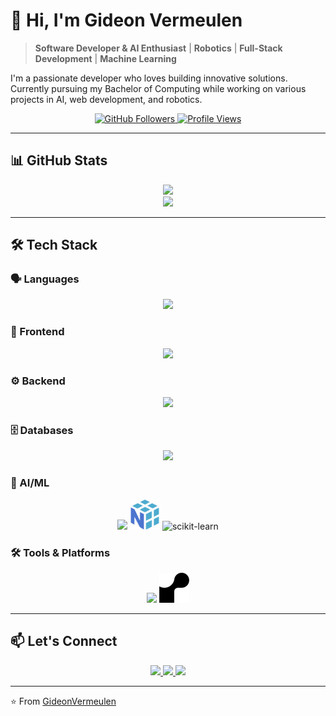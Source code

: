 # 👋 Hi, I'm Gideon Vermeulen

> **Software Developer & AI Enthusiast** | **Robotics** | **Full-Stack Development** | **Machine Learning**

I'm a passionate developer who loves building innovative solutions. Currently pursuing my Bachelor of Computing while working on various projects in AI, web development, and robotics.

<p align="center">
  <a href="https://github.com/GideonVermeulen">
    <img src="https://img.shields.io/github/followers/GideonVermeulen?style=for-the-badge&logo=github&color=blueviolet&labelColor=000000" alt="GitHub Followers"/>
  </a>
  <a href="https://github.com/GideonVermeulen">
    <img src="https://komarev.com/ghpvc/?username=GideonVermeulen&style=for-the-badge&color=blueviolet&labelColor=000000" alt="Profile Views"/>
  </a>
</p>

---

## 📊 GitHub Stats

<p align="center">
  <img src="https://github-readme-stats.vercel.app/api?username=GideonVermeulen&show_icons=true&theme=nightowl&hide_title=true&count_private=true&bg_color=000000&title_color=7cebf5&text_color=ffffff&icon_color=7cebf5&border_color=7cebf5" />
  <br>
  <img src="https://github-readme-stats.vercel.app/api/top-langs/?username=GideonVermeulen&layout=compact&theme=nightowl&bg_color=000000&title_color=7cebf5&text_color=ffffff&border_color=7cebf5&langs_count=8" />
</p>

---

## 🛠️ Tech Stack

### 🗣️ Languages
<p align="center">
  <img src="https://skillicons.dev/icons?i=js,ts,python,java,cs,cpp,postgres" />
</p>

### 🎨 Frontend
<p align="center">
  <img src="https://skillicons.dev/icons?i=react,vite,tailwind,html,css" />
</p>

### ⚙️ Backend
<p align="center">
  <img src="https://skillicons.dev/icons?i=nodejs,express,flask" />
</p>

### 🗄️ Databases
<p align="center">
  <img src="https://skillicons.dev/icons?i=mongodb,redis,postgresql,mysql,sqlite" />
</p>

### 🤖 AI/ML
<p align="center">
  <img src="https://skillicons.dev/icons?i=tensorflow,opencv" />
  <img src="https://raw.githubusercontent.com/devicons/devicon/master/icons/numpy/numpy-original.svg" width="48" height="48" alt="NumPy"/>
  <img src="https://upload.wikimedia.org/wikipedia/commons/0/05/Scikit_learn_logo_small.svg" width="48" height="48" alt="scikit-learn"/>
</p>

### 🛠️ Tools & Platforms
<p align="center">
  <img src="https://skillicons.dev/icons?i=docker,git,arduino,postman,vscode" />
  <img src="https://raw.githubusercontent.com/simple-icons/simple-icons/develop/icons/render.svg" width="48" height="48" alt="Render"/>
</p>

---

## 📫 Let's Connect

<p align="center">
  <a href="mailto:gideonnicovermeulebn@gmail.com">
    <img src="https://img.shields.io/badge/Email-gideonnicovermeulebn@gmail.com-EA4335?style=for-the-badge&logo=gmail&logoColor=white"/>
  </a>
  <a href="https://gideonvermeulen.github.io/CV_Website">
    <img src="https://img.shields.io/badge/Portfolio-gideonvermeulen.github.io-4285F4?style=for-the-badge&logo=google-chrome&logoColor=white"/>
  </a>
  <a href="https://github.com/GideonVermeulen">
    <img src="https://img.shields.io/badge/GitHub-GideonVermeulen-181717?style=for-the-badge&logo=github&logoColor=white"/>
  </a>
</p>

---

⭐️ From [GideonVermeulen](https://github.com/GideonVermeulen)
